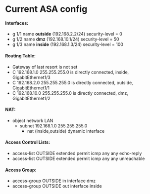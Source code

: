 # Current ASA config

#### Interfaces:
- g 1/1 name **outside** (192.168.2.2/24) security-level = 0
- g 1/2 name **dmz** (192.168.10.1/24) security-level = 50
- g 1/3 name **inside** (192.168.1.3/24) security-level = 100
#### Routing Table:
- Gateway of last resort is not set
- C 192.168.1.0 255.255.255.0 is directly connected, inside, GigabitEthernet1/3
- C 192.168.2.0 255.255.255.0 is directly connected, outside, GigabitEthernet1/1
- C 192.168.10.0 255.255.255.0 is directly connected, dmz, GigabitEthernet1/2
#### NAT:
- object network LAN 
	- subnet 192.168.1.0 255.255.255.0 
		- nat (inside,outside) dynamic interface
#### Access Control Lists:
- access-list OUTSIDE extended permit icmp any any echo-reply
- access-list OUTSIDE extended permit icmp any any unreachable
#### Access Group:
- access-group OUTSIDE in interface dmz
- access-group OUTSIDE out interface inside
